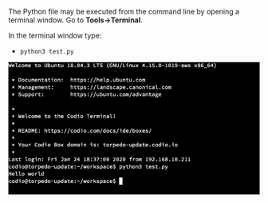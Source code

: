 
The Python file may be executed from the command line by opening a terminal window. Go to **Tools->Terminal**. 

In the terminal window type: 

- `python3 test.py`


![](.guides/img/python-terminal.png)

